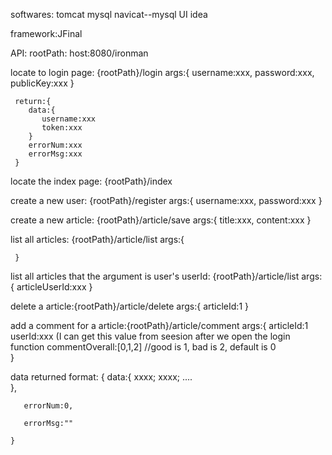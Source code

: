 
softwares:
      tomcat 
      mysql 
      navicat--mysql UI 
      idea

framework:JFinal

API:
  rootPath: host:8080/ironman

  locate to login page: {rootPath}/login
     args:{
        username:xxx,
        password:xxx,
        publicKey:xxx
     }
     
     return:{
        data:{
           username:xxx
           token:xxx      
        }
        errorNum:xxx
        errorMsg:xxx
     }
  
  locate the index page: {rootPath}/index
  
  create a new user: {rootPath}/register 
    args:{
       username:xxx,
       password:xxx
    }
    
    
  create a new article: {rootPath}/article/save 
     args:{
         title:xxx,
         content:xxx
     }
      
  list all articles: {rootPath}/article/list 
     args:{
        
     }
     
  list all articles that the argument is user's userId: {rootPath}/article/list 
     args:{
        articleUserId:xxx
     }
     
  delete a article:{rootPath}/article/delete
      args:{
         articleId:1
      }
      
  add a comment for a article:{rootPath}/article/comment
      args:{
         articleId:1
         userId:xxx  (I can get this value from seesion after we open the login function
         commentOverall:[0,1,2] //good is 1, bad is 2, default is 0          
      }
      
    
    
    
    
    
    
    
    
    
  
  data returned format:
    {
       data:{
          xxxx;
          xxxx;
          ....      
       },
       
       errorNum:0,
       
       errorMsg:""
         
    }
     


  

